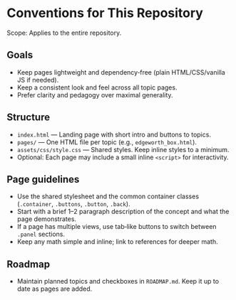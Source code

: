 Conventions for This Repository
===============================

Scope: Applies to the entire repository.

Goals
-----
- Keep pages lightweight and dependency‑free (plain HTML/CSS/vanilla JS if needed).
- Keep a consistent look and feel across all topic pages.
- Prefer clarity and pedagogy over maximal generality.

Structure
---------
- `index.html` — Landing page with short intro and buttons to topics.
- `pages/` — One HTML file per topic (e.g., `edgeworth_box.html`).
- `assets/css/style.css` — Shared styles. Keep inline styles to a minimum.
- Optional: Each page may include a small inline `<script>` for interactivity.

Page guidelines
---------------
- Use the shared stylesheet and the common container classes (`.container`, `.buttons`, `.button`, `.back`).
- Start with a brief 1–2 paragraph description of the concept and what the page demonstrates.
- If a page has multiple views, use tab‑like buttons to switch between `.panel` sections.
- Keep any math simple and inline; link to references for deeper math.

Roadmap
-------
- Maintain planned topics and checkboxes in `ROADMAP.md`. Keep it up to date as pages are added.


